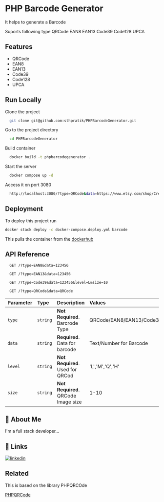 
# PHP Barcode Generator

It helps to generate a Barcode


Suports following type
QRCode
EAN8
EAN13
Code39
Code128
UPCA






## Features

- QRCode
- EAN8
- EAN13
- Code39
- Code128
- UPCA






## Run Locally

Clone the project

```bash
  git clone git@github.com:sthpratik/PHPBarcodeGenerator.git
```

Go to the project directory

```bash
  cd PHPBarcodeGenerator
```

Build container

```bash
  docker build -t phpbarcodegenerator .
```

Start the server

```bash
  docker compose up -d
```

Access it on port 3080
```bash
  http://localhost:3080/?type=QRCode&data=https://www.etsy.com/shop/CreateGiftStudio
```

## Deployment

To deploy this project run

```bash
docker stack deploy -c docker-compose.deploy.yml barcode  
```

This pulls the container from the [dockerhub](https://hub.docker.com/layers/sthpratik/phpbarcodegenerator/latest/images/sha256-e8e0e299d7518e4d846df1aba06a68cf72e7f74cb19c5dc3b29b67fb93c1a344?context=repo)
## API Reference



```http
  GET /?type=EAN8&data=123456
```
```http
  GET /?type=EAN13&data=123456
```
```http
  GET /?type=Code39&data=123456&level=L&size=10
```

```http
  GET /?type=QRCode&data=QRCode
``` 
| Parameter | Type     | Description                | Values |Default|
| :-------- | :------- | :------------------------- | :------| :-----|
| `type` | `string` | **Not Required**. Barcrode Type|QRCode/EAN8/EAN13/Code39/Code128/UPCA|QRCode|
| `data` | `string` | **Required**. Data for barcode | Text/Number for Barcode|http://softechpro.co|
| `level` | `string` | **Not Required**. Used for QRCod |'L','M','Q','H'|L|
| `size` | `string` | **Not Required**. QRCode Image size |1-10|4|




## 🚀 About Me
I'm a full stack developer...


## 🔗 Links
[![linkedin](https://img.shields.io/badge/linkedin-0A66C2?style=for-the-badge&logo=linkedin&logoColor=white)](https://www.linkedin.com/in/pratikshrestha/)



## Related

This is based on the library PHPQRCOde

[PHPQRCode](https://phpqrcode.sourceforge.net/)

